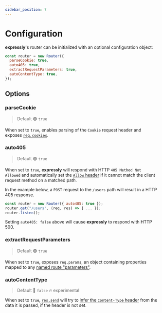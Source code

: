 ```yaml
---
sidebar_position: 7
---
```


# Configuration

**expressly**'s router can be initialized with an optional configuration object:

```javascript
const router = new Router({
  parseCookie: true,
  auto405: true,
  extractRequestParameters: true,
  autoContentType: true,
});
```

## Options

### parseCookie

> Default 🟢 `true`

When set to `true`, enables parsing of the `Cookie` request header and exposes [`req.cookies`](handling-data/cookies.md#request-cookies).

### auto405

> Default 🟢 `true`

When set to `true`, **expressly** will respond with HTTP `405 Method Not Allowed` and automatically set the [`Allow` header](https://developer.mozilla.org/en-US/docs/Web/HTTP/Headers/Allow) if it cannot match the client request method on a matched path.

In the example below, a `POST` request to the `/users` path will result in a HTTP 405 response.

```javascript
const router = new Router({ auto405: true });
router.get("/users", (req, res) => { ... });
router.listen();
```

Setting `auto405: false` above will cause **expressly** to respond with HTTP 500.

### extractRequestParameters

> Default 🟢 `true`

When set to `true`, exposes `req.params`, an object containing properties mapped to any [named route "parameters"](./routing#path-parameters).

### autoContentType

> Default 🔴 `false` 🔥 experimental

When set to `true`, [`res.send`](handling-data/response.md#ressend) will try to [infer the `Content-Type` header](https://expressjs.com/en/4x/api.html#res.send) from the data it is passed, if the header is not set.
